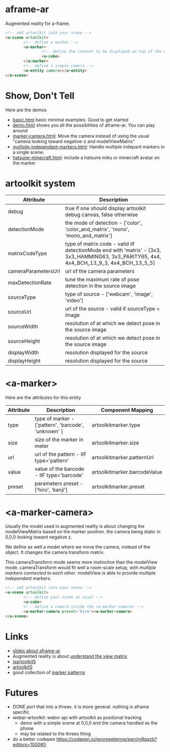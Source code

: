 # aframe-ar
Augmented reality for a-frame.

```html
<!-- add artoolkit into your scene -->
<a-scene artoolkit>
        <!-- define a marker -->
        <a-marker>
                <!-- define the content to be displayed on top of the marker -->
                <a-cube>
        </a-marker>
        <!-- define a simple camera -->
        <a-entity camera></a-entity>
</a-scene>
```

# Show, Don't Tell
Here are the demos

- [basic.html](https://jeromeetienne.github.io/AR.js/aframe/examples/basic.html) 
basic minimal examples. Good to get started
- [demo.html](https://jeromeetienne.github.io/AR.js/aframe/examples/demo.html) 
shows you all the possibilities of aframe-ar. You can play around
- [marker-camera.html](https://jeromeetienne.github.io/AR.js/aframe/examples/marker-camera.html):
Move the camera instead of using the usual "camera looking toward negative-z and modelViewMatrix"
- [multiple-independant-markers.html](https://jeromeetienne.github.io/AR.js/aframe/examples/multiple-independant-markers.html):
Handle multiple indepant markers in a single scene.
- [hatsune-minecraft.html](https://jeromeetienne.github.io/AR.js/aframe/examples/minecraft.html): 
include a hatsune miku or minecraft avatar on the marker

# artoolkit system

| Attribute | Description |
| --- | --- |
| debug | true if one should display artoolkit debug canvas, false otherwise |
| detectionMode | the mode of detection - ['color', 'color_and_matrix', 'mono', 'mono_and_matrix'] |
| matrixCodeType | type of matrix code - valid iif detectionMode end with 'matrix' - [3x3, 3x3_HAMMING63, 3x3_PARITY65, 4x4, 4x4_BCH_13_9_3, 4x4_BCH_13_5_5] |
| cameraParametersUrl | url of the camera parameters |
| maxDetectionRate | tune the maximum rate of pose detection in the source image |
| sourceType | type of source - ['webcam', 'image', 'video'] |
| sourceUrl | url of the source - valid if sourceType = image|video |
| sourceWidth | resolution of at which we detect pose in the source image |
| sourceHeight | resolution of at which we detect pose in the source image |
| displayWidth | resolution displayed for the source  |
| displayHeight | resolution displayed for the source  |

# \<a-marker\>

Here are the attributes for this entity

| Attribute | Description | Component Mapping |
| --- | --- | --- |
| type | type of marker - ['pattern', 'barcode', 'unknown' ] | artoolkitmarker.type |
| size | size of the marker in meter | artoolkitmarker.size |
| url | url of the pattern - IIF type='pattern' | artoolkitmarker.patternUrl |
| value | value of the barcode - IIF type='barcode' | artoolkitmarker.barcodeValue |
| preset | parameters preset - ['hiro', 'kanji'] | artoolkitmarker.preset |


# \<a-marker-camera\>
Usually the model used in augmented reality is about changing the modelViewMatrix 
based on the marker position. the camera being static in 0,0,0 looking toward negative z.

We define as well a model where we move the camera, instead of the object.
It changes the camera transform matrix.

This cameraTransform mode seems more instinctive than the modelView mode.
cameraTransform would fit well a room-scale setup, with *multiple markers connected to each other*.
modelView is able to provide multiple *independant* markers.

```html
<!-- add artoolkit into your scene -->
<a-scene artoolkit>
        <!-- define your scene as usual -->
        <a-cube>
        <!-- define a camera inside the <a-marker-camera> -->
        <a-marker-camera preset='hiro'><a-marker-camera>
</a-scene>
```

# Links

- [slides about aframe-ar](http://jeromeetienne.github.io/slides/artoolkit-aframe/)
- Augmented reality is about [understand the view matrix](http://www.3dgep.com/understanding-the-view-matrix/)
- [jsartoolkit5](https://github.com/artoolkit/jsartoolkit5)
- [artoolkit5](https://github.com/artoolkit/artoolkit5/)
- good collection of [marker patterns](https://github.com/artoolkit/artoolkit5/tree/master/doc/patterns)

# Futures
- DONE port that into a threex. it is more general. nothing is aframe specific 
- webar-artoolkit: webvr api with artoolkit as positional tracking
  - demo with a simple scene at 0,0,0 and the camera handled as the phone
  - may be related to the threex thing
- do a better codepen https://codepen.io/jeromeetienne/pen/mRqqzb?editors=1000#0
